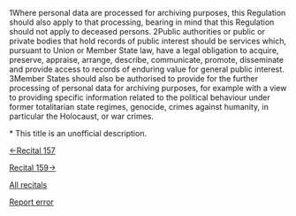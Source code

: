 
1Where personal data are processed for archiving purposes, this Regulation should also apply to that processing, bearing in mind that this Regulation should not apply to deceased persons. 2Public authorities or public or private bodies that hold records of public interest should be services which, pursuant to Union or Member State law, have a legal obligation to acquire, preserve, appraise, arrange, describe, communicate, promote, disseminate and provide access to records of enduring value for general public interest. 3Member States should also be authorised to provide for the further processing of personal data for archiving purposes, for example with a view to providing specific information related to the political behaviour under former totalitarian state regimes, genocide, crimes against humanity, in particular the Holocaust, or war crimes.


\* This title is an unofficial description.




[←Recital 157](https://gdpr-info.eu/recitals/no-157/ "157 - Information from Registries and Scientific Research")


[Recital 159→](https://gdpr-info.eu/recitals/no-159/ "159 - Processing for Scientific Research Purposes")


[All recitals](https://gdpr-info.eu/recitals/)

[Report error](https://gdpr-info.eu/gf/?TB_iframe=true&height=306 "Your message")

